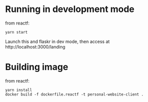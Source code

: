 # Running in development mode

from reactf:

```
yarn start
```

Launch this and flaskr in dev mode, then access at http://localhost:3000/landing

# Building image

from reactf:

```
yarn install
docker build -f dockerfile.reactf -t personal-website-client . 
```